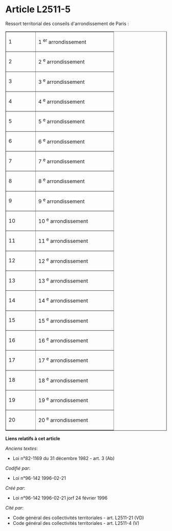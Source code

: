 # Article L2511-5

Ressort territorial des conseils d'arrondissement de Paris :

<table border="1" cellspacing="0" align="center" cellpadding="0" width="302">
  <tbody>
    <tr>
      <td width="76">

1

</td>
      <td width="227">

1
          <sup>er</sup> arrondissement

</td>
    </tr>
    <tr>
      <td width="76">

2

</td>
      <td width="227">

2
          <sup>e</sup> arrondissement

</td>
    </tr>
    <tr>
      <td width="76">

3

</td>
      <td width="227">

3
          <sup>e</sup> arrondissement

</td>
    </tr>
    <tr>
      <td width="76">

4

</td>
      <td width="227">

4
          <sup>e</sup> arrondissement

</td>
    </tr>
    <tr>
      <td width="76">

5

</td>
      <td width="227">

5
          <sup>e</sup> arrondissement

</td>
    </tr>
    <tr>
      <td width="76">

6

</td>
      <td width="227">

6
          <sup>e</sup> arrondissement

</td>
    </tr>
    <tr>
      <td width="76">

7

</td>
      <td width="227">

7
          <sup>e</sup> arrondissement

</td>
    </tr>
    <tr>
      <td width="76">

8

</td>
      <td width="227">

8
          <sup>e</sup> arrondissement

</td>
    </tr>
    <tr>
      <td width="76">

9

</td>
      <td width="227">

9
          <sup>e</sup> arrondissement

</td>
    </tr>
    <tr>
      <td width="76">

10

</td>
      <td width="227">

10
          <sup>e</sup> arrondissement

</td>
    </tr>
    <tr>
      <td width="76">

11

</td>
      <td width="227">

11
          <sup>e</sup> arrondissement

</td>
    </tr>
    <tr>
      <td width="76">

12

</td>
      <td width="227">

12
          <sup>e</sup> arrondissement

</td>
    </tr>
    <tr>
      <td width="76">

13

</td>
      <td width="227">

13
          <sup>e</sup> arrondissement

</td>
    </tr>
    <tr>
      <td width="76">

14

</td>
      <td width="227">

14
          <sup>e</sup> arrondissement

</td>
    </tr>
    <tr>
      <td width="76">

15

</td>
      <td width="227">

15
          <sup>e</sup> arrondissement

</td>
    </tr>
    <tr>
      <td width="76">

16

</td>
      <td width="227">

16
          <sup>e</sup> arrondissement

</td>
    </tr>
    <tr>
      <td width="76">

17

</td>
      <td width="227">

17
          <sup>e</sup> arrondissement

</td>
    </tr>
    <tr>
      <td width="76">

18

</td>
      <td width="227">

18
          <sup>e</sup> arrondissement

</td>
    </tr>
    <tr>
      <td width="76">

19

</td>
      <td width="227">

19
          <sup>e</sup> arrondissement

</td>
    </tr>
    <tr>
      <td width="76">

20

</td>
      <td width="227">

20
          <sup>e</sup> arrondissement

</td>
    </tr>
  </tbody>
</table>

**Liens relatifs à cet article**

_Anciens textes_:

  - Loi n°82-1169 du 31 décembre 1982 - art. 3 (Ab)

_Codifié par_:

  - Loi n°96-142 1996-02-21

_Créé par_:

  - Loi n°96-142 1996-02-21 jorf 24 février 1996

_Cité par_:

  - Code général des collectivités territoriales - art. L2511-21 (VD)
  - Code général des collectivités territoriales - art. L2511-4 (V)
